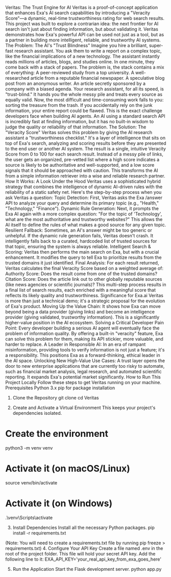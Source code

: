 Veritas: The Trust Engine for AI
Veritas is a proof-of-concept application that enhances Exa's AI search capabilities by introducing a "Veracity Score"—a dynamic, real-time trustworthiness rating for web search results.
This project was built to explore a contrarian idea: the next frontier for AI search isn't just about finding information, but about validating it. Veritas demonstrates how Exa's powerful API can be used not just as a tool, but as a partner in building more intelligent, reliable, and trustworthy AI systems.
The Problem: The AI's "Trust Blindness"
Imagine you hire a brilliant, super-fast research assistant. You ask them to write a report on a complex topic, like the financial implications of a new technology.
The assistant instantly reads millions of articles, blogs, and studies online. In one minute, they come back with a stack of papers. The problem is, the stack contains a mix of everything:
A peer-reviewed study from a top university.
A well-researched article from a reputable financial newspaper.
A speculative blog post from an anonymous writer.
An article secretly sponsored by a company with a biased agenda.
Your research assistant, for all its speed, is "trust-blind." It hands you the whole messy pile and treats every source as equally valid. Now, the most difficult and time-consuming work falls to you: sorting the treasure from the trash. If you accidentally rely on the junk information, your entire report could be flawed.
This is the exact challenge developers face when building AI agents. An AI using a standard search API is incredibly fast at finding information, but it has no built-in wisdom to judge the quality or reliability of that information.
The Solution: The "Veracity Score"
Veritas solves this problem by giving the AI research assistant a "trustworthiness checklist." It's a layer of intelligence that sits on top of Exa's search, analyzing and scoring results before they are presented to the end user or another AI system.
The result is a single, intuitive Veracity Score from 0 to 100 for each search result. Instead of a messy pile of links, the user gets an organized, pre-vetted list where a high score indicates a source is likely to be authoritative and well-supported, and a low score signals that it should be approached with caution.
This transforms the AI from a simple information retriever into a wise and reliable research partner.
How It Works: A Look Under the Hood
Veritas uses a sophisticated hybrid strategy that combines the intelligence of dynamic AI-driven rules with the reliability of a static safety net.
Here's the step-by-step process when you ask Veritas a question:
Topic Detection: First, Veritas asks the Exa /answer API to analyze your query and determine its primary topic (e.g., "Health," "Technology," "Finance").
Dynamic Rule Generation: Next, it prompts the Exa AI again with a more complex question: "For the topic of 'Technology', what are the most authoritative and trustworthy websites?" This allows the AI itself to define the rules of what makes a good source for any given topic.
Resilient Fallback: Sometimes, an AI's answer might be too generic or unhelpful. If the dynamic rule generation fails, Veritas doesn't crash. It intelligently falls back to a curated, hardcoded list of trusted sources for that topic, ensuring the system is always reliable.
Intelligent Search & Scoring: Veritas then performs the main search on Exa, but with a crucial enhancement. It modifies the query to tell Exa to prioritize results from the trusted domains it just identified.
Final Analysis: For each result returned, Veritas calculates the final Veracity Score based on a weighted average of:
Authority Score: Does the result come from one of the trusted domains?
Citation Score: Does the article link out to other globally reputable sources (like news agencies or scientific journals)?
This multi-step process results in a final list of search results, each enriched with a meaningful score that reflects its likely quality and trustworthiness.
Significance for Exa.ai
Veritas is more than just a technical demo; it's a strategic proposal for the evolution of Exa's product.
Moving Up the Value Chain: It shows how Exa can move beyond being a data provider (giving links) and become an intelligence provider (giving validated, trustworthy information). This is a significantly higher-value position in the AI ecosystem.
Solving a Critical Developer Pain Point: Every developer building a serious AI agent will eventually face the problem of information quality. By offering a built-in "veracity" feature, Exa can solve this problem for them, making its API stickier, more valuable, and harder to replace.
A Leader in Responsible AI: In an era of rampant misinformation, providing tools to verify information is not just a feature; it's a responsibility. This positions Exa as a forward-thinking, ethical leader in the AI space.
Unlocking New High-Value Use Cases: A trust layer opens the door to new enterprise applications that are currently too risky to automate, such as financial market analysis, legal research, and automated scientific reporting. It expands Exa's potential market significantly.
How to Run This Project Locally
Follow these steps to get Veritas running on your machine.
Prerequisites
Python 3.x
pip for package installation
1. Clone the Repository
git clone <your-repository-url>
cd Veritas


2. Create and Activate a Virtual Environment
This keeps your project's dependencies isolated.
# Create the environment
python3 -m venv venv

# Activate it (on macOS/Linux)
source venv/bin/activate

# Activate it (on Windows)
.\venv\Scripts\activate


3. Install Dependencies
Install all the necessary Python packages.
pip install -r requirements.txt


(Note: You will need to create a requirements.txt file by running pip freeze > requirements.txt)
4. Configure Your API Key
Create a file named .env in the root of the project folder. This file will hold your secret API key. Add the following line to it:
EXA_API_KEY='your_real_api_key_from_exa_goes_here'


5. Run the Application
Start the Flask development server.
python app.py


